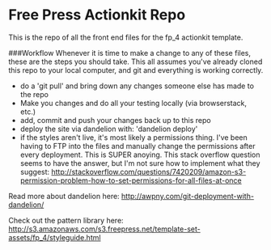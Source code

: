 Free Press Actionkit Repo
===

This is the repo of all the front end files for the fp_4 actionkit template.</p>

###Workflow
Whenever it is time to make a change to any of these files, these are the steps you should take. This all assumes you've already cloned this repo to your local computer, and git and everything is working correctly.
- do a 'git pull' and bring down any changes someone else has made to the repo
- Make you changes and do all your testing locally (via browserstack, etc.)
- add, commit and push your changes back up to this repo
- deploy the site via dandelion with: 'dandelion deploy'
- if the styles aren't live, it's most likely a permissions thing. I've been having to FTP into the files and manually change the permissions after every deployment. This is SUPER anoying. This stack overflow question seems to have the answer, but I'm not sure how to implement what they suggest: http://stackoverflow.com/questions/7420209/amazon-s3-permission-problem-how-to-set-permissions-for-all-files-at-once

Read more about dandelion here: http://awpny.com/git-deployment-with-dandelion/

Check out the pattern library here: http://s3.amazonaws.com/s3.freepress.net/template-set-assets/fp_4/styleguide.html
